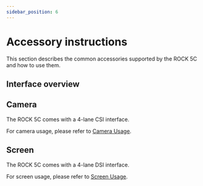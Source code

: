 ```yaml
---
sidebar_position: 6
---
```


# Accessory instructions

This section describes the common accessories supported by the ROCK 5C and how to use them.

## Interface overview

## Camera

The ROCK 5C comes with a 4-lane CSI interface.

For camera usage, please refer to [Camera Usage](../accessories/camera).

## Screen

The ROCK 5C comes with a 4-lane DSI interface.

For screen usage, please refer to [Screen Usage](../accessories/display).
